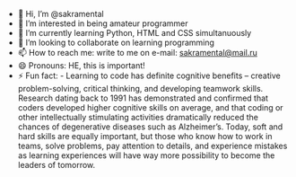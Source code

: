 - 👋 Hi, I’m @sakramental
- 👀 I’m interested in being amateur programmer
- 🌱 I’m currently learning Python, HTML and CSS simultanuously
- 💞️ I’m looking to collaborate on learning programming
- 📫 How to reach me: write to me on e-mail: sakramental@mail.ru
- 😄 Pronouns: HE, this is important!
- ⚡ Fun fact: - Learning to code has definite cognitive benefits – creative problem-solving, critical thinking, and developing teamwork skills. Research dating back to 1991 has demonstrated and confirmed that coders developed higher cognitive skills on average, and that coding or other intellectually stimulating activities dramatically reduced the chances of degenerative diseases such as Alzheimer’s.
Today, soft and hard skills are equally important, but those who know how to work in teams, solve problems, pay attention to details, and experience mistakes as learning experiences will have way more possibility to become the leaders of tomorrow.

<!---
sakramental/sakramental is a ✨ special ✨ repository because its `README.md` (this file) appears on your GitHub profile.
You can click the Preview link to take a look at your changes.
--->
